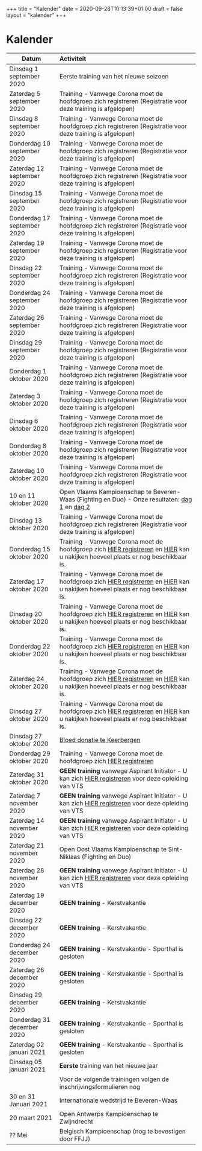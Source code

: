 +++
title = "Kalender"
date = 2020-09-28T10:13:39+01:00
draft = false
layout = "kalender"
+++
# Kalender
| Datum                                     | Activiteit                                                                                       |
| ------------------------------------------|:-------------------------------------------------------------------------------------------------|
| Dinsdag 1 september 2020                  | Eerste training van het nieuwe seizoen                                                           | 
| Zaterdag 5 september 2020                 | Training - Vanwege Corona moet de hoofdgroep zich registreren (Registratie voor deze training is afgelopen)| 
| Dinsdag 8 september 2020                  | Training - Vanwege Corona moet de hoofdgroep zich registreren (Registratie voor deze training is afgelopen)| 
| Donderdag 10 september 2020               | Training - Vanwege Corona moet de hoofdgroep zich registreren (Registratie voor deze training is afgelopen)| 
| Zaterdag 12 september 2020                | Training - Vanwege Corona moet de hoofdgroep zich registreren (Registratie voor deze training is afgelopen)| 
| Dinsdag 15 september 2020                 | Training - Vanwege Corona moet de hoofdgroep zich registreren (Registratie voor deze training is afgelopen)| 
| Donderdag 17 september 2020               | Training - Vanwege Corona moet de hoofdgroep zich registreren (Registratie voor deze training is afgelopen)| 
| Zaterdag 19 september 2020                | Training - Vanwege Corona moet de hoofdgroep zich registreren (Registratie voor deze training is afgelopen)| 
| Dinsdag 22 september 2020                 | Training - Vanwege Corona moet de hoofdgroep zich registreren (Registratie voor deze training is afgelopen)| 
| Donderdag 24 september 2020               | Training - Vanwege Corona moet de hoofdgroep zich registreren (Registratie voor deze training is afgelopen)| 
| Zaterdag 26 september 2020                | Training - Vanwege Corona moet de hoofdgroep zich registreren (Registratie voor deze training is afgelopen)| 
| Dinsdag 29 september 2020                 | Training - Vanwege Corona moet de hoofdgroep zich registreren (Registratie voor deze training is afgelopen)|
| Donderdag 1 oktober 2020                  | Training - Vanwege Corona moet de hoofdgroep zich registreren (Registratie voor deze training is afgelopen)|
| Zaterdag 3 oktober 2020                   | Training - Vanwege Corona moet de hoofdgroep zich registreren (Registratie voor deze training is afgelopen)|
| Dinsdag 6 oktober 2020                    | Training - Vanwege Corona moet de hoofdgroep zich registreren (Registratie voor deze training is afgelopen)|
| Donderdag 8 oktober 2020                  | Training - Vanwege Corona moet de hoofdgroep zich registreren (Registratie voor deze training is afgelopen)|
| Zaterdag 10 oktober 2020                  | Training - Vanwege Corona moet de hoofdgroep zich registreren (Registratie voor deze training is afgelopen)|
| 10 en 11 oktober 2020                      | Open Vlaams Kampioenschap te Beveren-Waas (Fighting en Duo) - Onze resultaten: [dag 1](https://www.jujitsukeerbergen.be/nieuws/2020/10/10/open-vlaams-kampioenschap-ju-jitsu-2020---dag-1/) en [dag 2](https://www.jujitsukeerbergen.be/nieuws/2020/10/11/open-vlaams-kampioenschap-ju-jitsu-2020---dag-2/)                                      |
| Dinsdag 13 oktober 2020                   | Training - Vanwege Corona moet de hoofdgroep zich registreren (Registratie voor deze training is afgelopen)|
| Donderdag 15 oktober 2020                 | Training - Vanwege Corona moet de hoofdgroep zich [HIER registreren](https://forms.gle/gJW9LdQ4Gmd2uMvB7) en [HIER](https://docs.google.com/spreadsheets/d/e/2PACX-1vTt0cXcVCAwGQIrvlfOP5QAPXq4vguWz3Jda8E-GeBimTC30aTMs6pmLBcLXje42J4j3yeFY0v4B646/pubhtml?gid=547506106&single=true) kan u nakijken hoeveel plaats er nog beschikbaar is.|
| Zaterdag 17 oktober 2020                  | Training - Vanwege Corona moet de hoofdgroep zich [HIER registreren](https://forms.gle/rMPUR2zuVNeGkYcDA) en [HIER](https://docs.google.com/spreadsheets/d/e/2PACX-1vTt0cXcVCAwGQIrvlfOP5QAPXq4vguWz3Jda8E-GeBimTC30aTMs6pmLBcLXje42J4j3yeFY0v4B646/pubhtml?gid=547506106&single=true) kan u nakijken hoeveel plaats er nog beschikbaar is.|
| Dinsdag 20 oktober 2020                   | Training - Vanwege Corona moet de hoofdgroep zich [HIER registreren](https://forms.gle/mLSD2WpTuZfhQbrP6) en [HIER](https://docs.google.com/spreadsheets/d/e/2PACX-1vTt0cXcVCAwGQIrvlfOP5QAPXq4vguWz3Jda8E-GeBimTC30aTMs6pmLBcLXje42J4j3yeFY0v4B646/pubhtml?gid=547506106&single=true) kan u nakijken hoeveel plaats er nog beschikbaar is.|
| Donderdag 22 oktober 2020                 | Training - Vanwege Corona moet de hoofdgroep zich [HIER registreren](https://forms.gle/TYUg9PYbYPPH1haCA) en [HIER](https://docs.google.com/spreadsheets/d/e/2PACX-1vTt0cXcVCAwGQIrvlfOP5QAPXq4vguWz3Jda8E-GeBimTC30aTMs6pmLBcLXje42J4j3yeFY0v4B646/pubhtml?gid=547506106&single=true) kan u nakijken hoeveel plaats er nog beschikbaar is.|
| Zaterdag 24 oktober 2020                  | Training - Vanwege Corona moet de hoofdgroep zich [HIER registreren](https://forms.gle/FFLsm7PgYd6HqF676) en [HIER](https://docs.google.com/spreadsheets/d/e/2PACX-1vTt0cXcVCAwGQIrvlfOP5QAPXq4vguWz3Jda8E-GeBimTC30aTMs6pmLBcLXje42J4j3yeFY0v4B646/pubhtml?gid=547506106&single=true) kan u nakijken hoeveel plaats er nog beschikbaar is.|
| Dinsdag 27 oktober 2020                   | Training - Vanwege Corona moet de hoofdgroep zich [HIER registreren](https://forms.gle/RbcV2zoomKXGCrMZ6) en [HIER](https://docs.google.com/spreadsheets/d/e/2PACX-1vTt0cXcVCAwGQIrvlfOP5QAPXq4vguWz3Jda8E-GeBimTC30aTMs6pmLBcLXje42J4j3yeFY0v4B646/pubhtml?gid=547506106&single=true) kan u nakijken hoeveel plaats er nog beschikbaar is.|
| Dinsdag 27 oktober 2020                   | [Bloed donatie te Keerbergen](https://donorportaal.rodekruis.be/Schedule/SiteSearch.aspx?SearchType=Distance&PostalCode=3140)|
| Donderdag 29 oktober 2020                 | Training - Vanwege Corona moet de hoofdgroep zich [HIER registreren](https://forms.gle/bUgVd9FcVKJujih58)|
| Zaterdag 31 oktober 2020                  | **GEEN training** vanwege Aspirant Initiator - U kan zich [HIER registreren](https://www.sport.vlaanderen/VTS-opleiding?activiteitId=90280&opleidingId=1279#) voor deze opleiding van VTS|
| Zaterdag 7 november 2020                  | **GEEN training** vanwege Aspirant Initiator - U kan zich [HIER registreren](https://www.sport.vlaanderen/VTS-opleiding?activiteitId=90280&opleidingId=1279#) voor deze opleiding van VTS|
| Zaterdag 14 november 2020                 | **GEEN training** vanwege Aspirant Initiator - U kan zich [HIER registreren](https://www.sport.vlaanderen/VTS-opleiding?activiteitId=90280&opleidingId=1279#) voor deze opleiding van VTS|
| Zaterdag 21 november 2020                 | Open Oost Vlaams Kampioenschap te Sint-Niklaas (Fighting en Duo)                                 |
| Zaterdag 28 november 2020                 | **GEEN training** vanwege Aspirant Initiator - U kan zich [HIER registreren](https://www.sport.vlaanderen/VTS-opleiding?activiteitId=90280&opleidingId=1279#) voor deze opleiding van VTS|
| Zaterdag 19 december 2020                  | **GEEN training** - Kerstvakantie |
| Dinsdag 22 december 2020                  | **GEEN training** - Kerstvakantie |
| Donderdag 24 december 2020                | **GEEN training** - Kerstvakantie - Sporthal is gesloten |
| Zaterdag 26 december 2020                 | **GEEN training** - Kerstvakantie - Sporthal is gesloten |
| Dinsdag 29 december 2020                  | **GEEN training** - Kerstvakantie |
| Donderdag 31 december 2020                | **GEEN training** - Kerstvakantie - Sporthal is gesloten |
| Zaterdag 02 januari 2021                  | **GEEN training** - Kerstvakantie - Sporthal is gesloten |
| Dinsdag 05 januari 2021                  | **Eerste** training van het nieuwe jaar|
||Voor de volgende trainingen volgen de inschrijvingsformulieren nog|
|30 en 31 Januari 2021                      | Internationale wedstrijd te Beveren-Waas                                                         |
|20 maart 2021                              | Open Antwerps Kampioenschap te Zwijndrecht                                                       |
|?? Mei                                     | Belgisch Kampioenschap (nog te bevestigen door FFJJ)                                             |